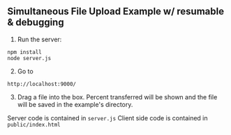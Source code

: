 ## Simultaneous File Upload Example w/ resumable & debugging

1. Run the server:
```  
npm install
node server.js
``` 

2. Go to
```
http://localhost:9000/
``` 

3. Drag a file into the box. Percent transferred will be shown and the file will be saved in the example's directory.



Server code is contained in `server.js`
Client side code is contained in `public/index.html`
